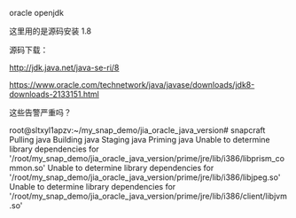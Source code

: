 


oracle openjdk

这里用的是源码安装  1.8



源码下载：

http://jdk.java.net/java-se-ri/8

https://www.oracle.com/technetwork/java/javase/downloads/jdk8-downloads-2133151.html





这些告警严重吗？

root@sltxyl1apzv:~/my_snap_demo/jia_oracle_java_version# snapcraft
Pulling java
Building java
Staging java
Priming java
Unable to determine library dependencies for '/root/my_snap_demo/jia_oracle_java_version/prime/jre/lib/i386/libprism_common.so'
Unable to determine library dependencies for '/root/my_snap_demo/jia_oracle_java_version/prime/jre/lib/i386/libjpeg.so'
Unable to determine library dependencies for '/root/my_snap_demo/jia_oracle_java_version/prime/jre/lib/i386/client/libjvm.so'


